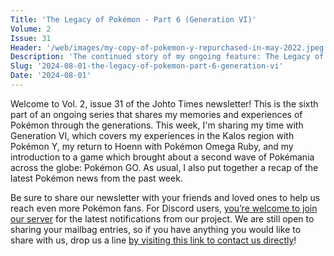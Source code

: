 ```yaml
---
Title: 'The Legacy of Pokémon - Part 6 (Generation VI)'
Volume: 2
Issue: 31
Header: '/web/images/my-copy-of-pokemon-y-repurchased-in-may-2022.jpeg'
Description: 'The continued story of my ongoing feature: The Legacy of Pokémon, where I share my time playing through Generation VI. Plus, a recap of the latest Pokémon news'
Slug: '2024-08-01-the-legacy-of-pokemon-part-6-generation-vi'
Date: '2024-08-01'
---
```

Welcome to Vol. 2, issue 31 of the Johto Times newsletter! This is the sixth part of an ongoing series that shares my memories and experiences of Pokémon through the generations. This week, I'm sharing my time with Generation VI, which covers my experiences in the Kalos region with Pokémon Y, my return to Hoenn with Pokémon Omega Ruby, and my introduction to a game which brought about a second wave of Pokémania across the globe: Pokémon GO. As usual, I also put together a recap of the latest Pokémon news from the past week.

Be sure to share our newsletter with your friends and loved ones to help us reach even more Pokémon fans. For Discord users, [you’re welcome to join our server](https://discord.gg/PHUsH8rPg2) for the latest notifications from our project. We are still open to sharing your mailbag entries, so if you have anything you would like to share with us, drop us a line [by visiting this link to contact us directly](https://johto.substack.com/s/mailbag)!